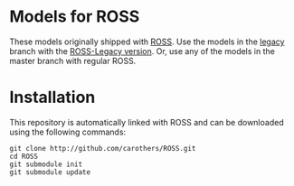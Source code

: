 # Models for ROSS

These models originally shipped with [ROSS](http://github.com/carothersc/ROSS).
Use the models in the [legacy]() branch with the [ROSS-Legacy version](https://github.com/carothersc/ROSS/releases/tag/Legacy).
Or, use any of the models in the master branch with regular ROSS.

# Installation

This repository is automatically linked with ROSS and can be downloaded using the following commands:
```
git clone http://github.com/carothers/ROSS.git
cd ROSS
git submodule init
git submodule update
```
